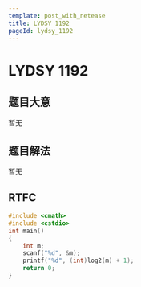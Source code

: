 ```yaml
---
template: post_with_netease
title: LYDSY 1192
pageId: lydsy_1192
---
```


# LYDSY 1192

## 题目大意
暂无

## 题目解法
暂无

## RTFC

```cpp
#include <cmath>
#include <cstdio>
int main()
{
    int m;
    scanf("%d", &m);
    printf("%d", (int)log2(m) + 1);
    return 0;
}
```
